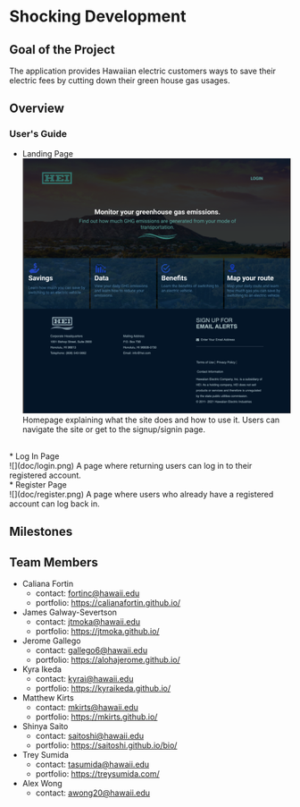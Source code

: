 # Shocking Development

## Goal of the Project
The application provides Hawaiian electric customers ways to save their electric fees by cutting down their green house gas usages.

## Overview

### User's Guide
* Landing Page <br/>
![](doc/landing.png)
Homepage explaining what the site does and how to use it.  Users can navigate the site or get to the signup/signin page.
<br/>
* Log In Page <br/>
![](doc/login.png)
A page where returning users can log in to their registered account.
<br/>
* Register Page <br/>
![](doc/register.png)
A page where users who already have a registered account can log back in.

## Milestones


## Team Members
* Caliana Fortin
  * contact: fortinc@hawaii.edu
  * portfolio: https://calianafortin.github.io/
*  James Galway-Severtson
   * contact: jtmoka@hawaii.edu
   * portfolio: https://jtmoka.github.io/
* Jerome Gallego
  * contact: gallego6@hawaii.edu
  * portfolio: https://alohajerome.github.io/
* Kyra Ikeda
  * contact: kyrai@hawaii.edu
  * portfolio: https://kyraikeda.github.io/
* Matthew Kirts
  * contact: mkirts@hawaii.edu
  * portfolio: https://mkirts.github.io/
* Shinya Saito
  * contact: saitoshi@hawaii.edu
  * portfolio: https://saitoshi.github.io/bio/
* Trey Sumida
  * contact: tasumida@hawaii.edu
  * portfolio: https://treysumida.com/
* Alex Wong
  * contact: awong20@hawaii.edu

